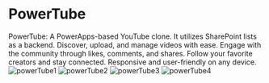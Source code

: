 # PowerTube
PowerTube: A PowerApps-based YouTube clone. It utilizes SharePoint lists as a backend. Discover, upload, and manage videos with ease. Engage with the community through likes, comments, and shares. Follow your favorite creators and stay connected. Responsive and user-friendly on any device.
![powerTube1](https://github.com/JayasreeSKota/PowerTube/assets/92210967/89e9c25e-b2ec-4535-bc8b-9a6efa663a91)
![powerTube2](https://github.com/JayasreeSKota/PowerTube/assets/92210967/97eb476f-52f6-4aa0-a364-a20bc1aa6d9b)
![powerTube3](https://github.com/JayasreeSKota/PowerTube/assets/92210967/6881e5ee-f569-4d66-b97c-16914ec4441f)
![powerTube4](https://github.com/JayasreeSKota/PowerTube/assets/92210967/97db8616-2671-4125-8f59-5cd1e6898fca)
